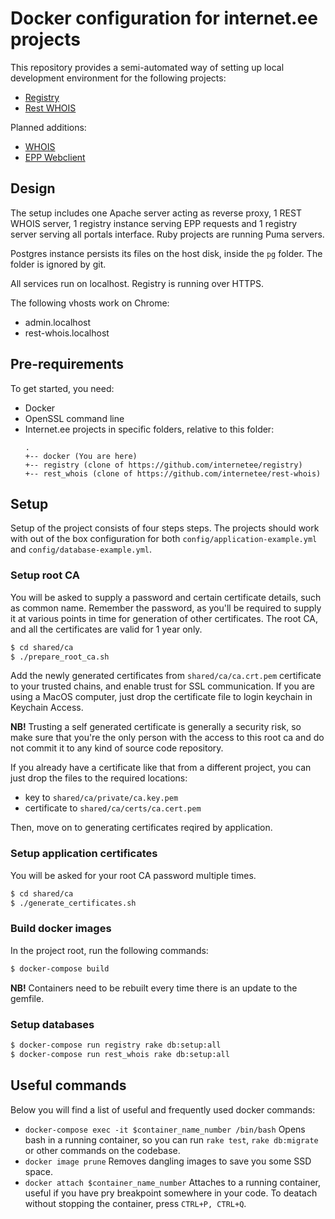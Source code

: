 # Docker configuration for internet.ee projects

This repository provides a semi-automated way of setting up local development
environment for the following projects:

  * [Registry](https://github.com/internetee/registry)
  * [Rest WHOIS](https://github.com/internetee/rest-whois)

Planned additions:

  *  [WHOIS](https://github.com/internetee/whois)
  *  [EPP Webclient](https://github.com/internetee/epp)

## Design

The setup includes one Apache server acting as reverse proxy, 1 REST WHOIS server, 1 registry instance serving EPP requests and 1 registry server serving all portals interface. Ruby projects are running Puma servers.

Postgres instance persists its files on the host disk, inside the `pg` folder. The folder is ignored by git.

All services run on localhost. Registry is running over HTTPS. 

The following vhosts work on Chrome:
  * admin.localhost
  * rest-whois.localhost

## Pre-requirements

To get started, you need:

  * Docker
  * OpenSSL command line
  * Internet.ee projects in specific folders, relative to this folder:
    ```
    .
    +-- docker (You are here)
    +-- registry (clone of https://github.com/internetee/registry)
    +-- rest_whois (clone of https://github.com/internetee/rest-whois)
    ```


## Setup

Setup of the project consists of four steps steps. The projects should work with out of the box configuration for both `config/application-example.yml` and `config/database-example.yml`.

### Setup root CA

You will be asked to supply a password and certain certificate details, such as common name. Remember the password, as you'll be required to supply it at various points in time for generation of other certificates. The root CA, and all the certificates are valid for 1 year only.

  ```bash
  $ cd shared/ca
  $ ./prepare_root_ca.sh
  ```

Add the newly generated certificates from `shared/ca/ca.crt.pem` certificate to your trusted chains, and enable trust for SSL communication. If you are using a MacOS computer, just drop the certificate file to login keychain in Keychain Access.

__NB!__ Trusting a self generated certificate is generally a security risk, so make sure that you're the only person with the access to this root ca and do not commit it to any kind of source code repository.

If you already have a certificate like that from a different project, you can just drop the files to the required locations:

  * key to `shared/ca/private/ca.key.pem`
  * certificate to `shared/ca/certs/ca.cert.pem`

Then, move on to generating certificates reqired by application.

### Setup application certificates

You will be asked for your root CA password multiple times.

  ```bash
  $ cd shared/ca
  $ ./generate_certificates.sh
  ```

### Build docker images

In the project root, run the following commands:

```bash
$ docker-compose build
```

__NB!__ Containers need to be rebuilt every time there is an update to the gemfile.

### Setup databases

```bash
$ docker-compose run registry rake db:setup:all
$ docker-compose run rest_whois rake db:setup:all
```

## Useful commands

Below you will find a list of useful and frequently used docker commands:

  * `docker-compose exec -it $container_name_number /bin/bash` Opens bash in a running container, so you can run `rake test`, `rake db:migrate` or other commands on the codebase.
  * `docker image prune` Removes dangling images to save you some SSD space.
  * `docker attach $container_name_number` Attaches to a running container, useful if you have pry breakpoint somewhere in your code. To deatach without stopping the container, press `CTRL+P, CTRL+Q`. 



